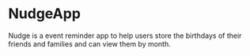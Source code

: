 # NudgeApp
Nudge is a event reminder app to help users store the birthdays of their friends and families and can view them by month.
